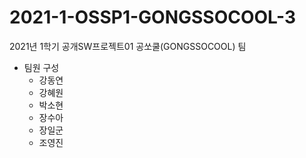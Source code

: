# 2021-1-OSSP1-GONGSSOCOOL-3
2021년 1학기 공개SW프로젝트01 공쏘쿨(GONGSSOCOOL) 팀

* 팀원 구성
  - 강동연
  - 강혜원
  - 박소현
  - 장수아
  - 장일군
  - 조영진
